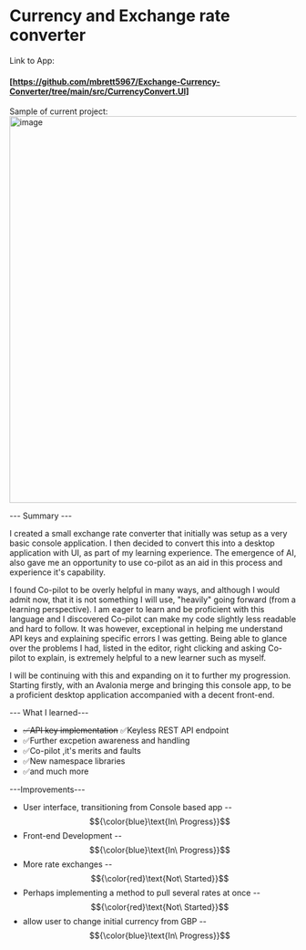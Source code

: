 # Currency and Exchange rate converter

Link to App:<h4>[https://github.com/mbrett5967/Exchange-Currency-Converter/tree/main/src/CurrencyConvert.UI]</h4>


Sample of current project:
<img width="1080" height="678" alt="image" src="https://github.com/user-attachments/assets/1b38000b-bf32-4754-a0c2-51825c218a97" />


--- Summary --- 


I created a small exchange rate converter that initially was setup as a very basic console application. I then decided to convert this into a desktop application with UI, as part of my learning experience. The emergence of AI, also gave me an opportunity to use co-pilot as an aid in this process and experience it's capability.

I found Co-pilot to be overly helpful in many ways, and although I would admit now, that it is not something I will use, "heavily" going forward (from a learning perspective). I am eager to learn and be proficient with this language and I discovered Co-pilot can make my code slightly less readable and hard to follow. It was however, exceptional in helping me understand API keys and explaining specific errors I was getting. Being able to glance over the problems I had, listed in the editor, right clicking and asking Co-pilot to explain, is extremely helpful to a new learner such as myself.

I will be continuing with this and expanding on it to further my progression. Starting firstly, with an Avalonia merge and bringing this console app, to be a proficient desktop application accompanied with a decent front-end. 

--- What I learned---
* ~~✅API key implementation~~  ✅Keyless REST API endpoint
* ✅Further excpetion awareness and handling
* ✅Co-pilot ,it's merits and faults
* ✅New namespace libraries
* ✅and much more


---Improvements---
 * User interface, transitioning from Console based app -- $${\color{blue}\text{In\ Progress}}$$
 * Front-end Development -- $${\color{blue}\text{In\ Progress}}$$
 * More rate exchanges -- $${\color{red}\text{Not\ Started}}$$
 * Perhaps implementing a method to pull several rates at once -- $${\color{red}\text{Not\ Started}}$$
 * allow user to change initial currency from GBP -- $${\color{blue}\text{In\ Progress}}$$

 
